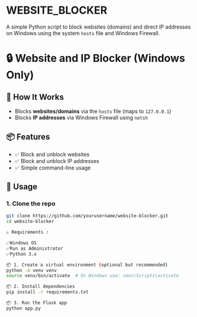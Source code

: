 # WEBSITE_BLOCKER
A simple Python script to block websites (domains) and direct IP addresses on Windows using the system `hosts` file and Windows Firewall.

# 🔒 Website and IP Blocker (Windows Only)

## 🚀 How It Works

- Blocks **websites/domains** via the `hosts` file (maps to `127.0.0.1`)
- Blocks **IP addresses** via Windows Firewall using `netsh`

## 📦 Features

- ✅ Block and unblock websites
- ✅ Block and unblock IP addresses
- ✅ Simple command-line usage

## 📂 Usage

### 1. Clone the repo

```bash
git clone https://github.com/yourusername/website-blocker.git
cd website-blocker

⚠️ Requirements :

✅Windows OS
✅Run as Administrator
✅Python 3.x

📦 1. Create a virtual environment (optional but recommended)
python -m venv venv
source venv/bin/activate  # On Windows use: venv\Scripts\activate

📦 2. Install dependencies
pip install -r requirements.txt

📦 3. Run the Flask app
python app.py
